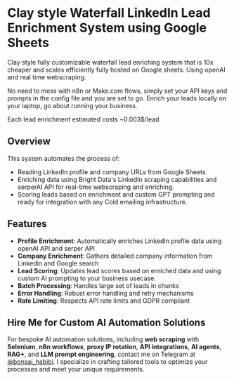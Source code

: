 # Clay style Waterfall LinkedIn Lead Enrichment System using Google Sheets

Clay style fully customizable waterfall lead enriching system that is 10x cheaper and scales efficiently fully hosted on Google sheets. Using openAI and real time webscraping.

No need to mess with n8n or Make.com flows, simply set your API keys and prompts in the config file and you are set to go.
Enrich your leads locally on your laptop, go about running your business.

Each lead enrichment estimated costs ~0.003$/lead

## Overview

This system automates the process of:
- Reading LinkedIn profile and company URLs from Google Sheets
- Enriching data using Bright Data's LinkedIn scraping capabilities and serperAI API for real-time webscraping and enriching.
- Scoring leads based on enrichment and custom GPT prompting and ready for integration with any Cold emailing infrastructure.

## Features

- **Profile Enrichment**: Automatically enriches LinkedIn profile data using openAI API and serper API
- **Company Enrichment**: Gathers detailed company information from Linkedin and Google search
- **Lead Scoring**: Updates lead scores based on enriched data and using custom AI prompting to your business usecase.
- **Batch Processing**: Handles large set of leads in chunks
- **Error Handling**: Robust error handling and retry mechanisms
- **Rate Limiting**: Respects API rate limits and GDPR compliant

## Hire Me for Custom AI Automation Solutions
For bespoke AI automation solutions, including **web scraping** with **Selenium**, **n8n workflows**, **proxy IP rotation**, **API integrations**, **AI agents**, **RAG+**, and **LLM prompt engineering**, contact me on Telegram at [@bonsai_habibi](https://t.me/bonsai_habibi). I specialize in crafting tailored tools to optimize your processes and meet your unique requirements.